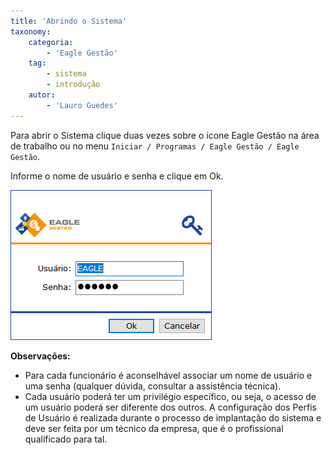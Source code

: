 ```yaml
---
title: 'Abrindo o Sistema'
taxonomy:
    categoria:
        - 'Eagle Gestão'
    tag:
        - sistema
        - introdução
    autor:
        - 'Lauro Guedes'
---
```


Para abrir o Sistema clique duas vezes sobre o ícone Eagle Gestão na área de trabalho ou no menu `Iniciar / Programas / Eagle Gestão / Eagle Gestão`.

Informe o nome de usuário e senha e clique em Ok.

![Figura 1 - Tela de Login](tela-login-eagle-gestao.PNG "Figura 1 - Tela de Login")

**Observações:**
* Para cada funcionário é aconselhável associar um nome de usuário e uma senha (qualquer dúvida, consultar a assistência técnica).
* Cada usuário poderá ter um privilégio específico, ou seja, o acesso de um usuário poderá ser diferente dos outros. A configuração dos Perfis de Usuário é realizada durante o processo de implantação do sistema e deve ser feita por um técnico da empresa, que é o profissional qualificado para tal.